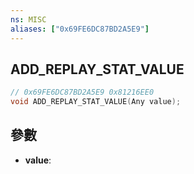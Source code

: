 ```yaml
---
ns: MISC
aliases: ["0x69FE6DC87BD2A5E9"]
---
```

## ADD_REPLAY_STAT_VALUE

```c
// 0x69FE6DC87BD2A5E9 0x81216EE0
void ADD_REPLAY_STAT_VALUE(Any value);
```


## 參數
* **value**: 

